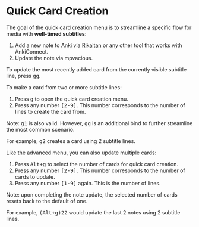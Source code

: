 # Quick Card Creation

The goal of the quick card creation menu is to streamline a specific flow for media with **well-timed subtitles**:

1) Add a new note to Anki via
   [Rikaitan](https://tatsumoto.neocities.org/blog/setting-up-yomichan.html)
   or any other tool that works with AnkiConnect.
2) Update the note via mpvacious.

To update the most recently added card from the currently visible subtitle line, press <kbd>gg</kbd>.

To make a card from two or more subtitle lines:

1) Press <kbd>g</kbd> to open the quick card creation menu.
2) Press any number <kbd>[2-9]</kbd>. This number corresponds to the number of lines to create the card from.

Note: <kbd>g1</kbd> is also valid.
However, <kbd>gg</kbd> is an additional bind to further streamline the most common scenario.

For example,
<kbd>g2</kbd> creates a card using 2 subtitle lines.

Like the advanced menu, you can also update multiple cards:

1) Press <kbd>Alt+g</kbd> to select the number of cards for quick card creation.
2) Press any number <kbd>[2-9]</kbd>. This number corresponds to the number of cards to update.
3) Press any number <kbd>[1-9]</kbd> again. This is the number of lines.

Note: upon completing the note update, the selected number of cards resets back to the default of one.

For example, <kbd>(Alt+g)22</kbd> would update the last 2 notes using 2 subtitle lines.
